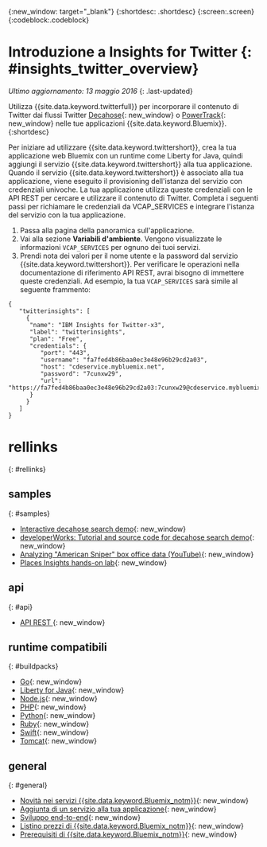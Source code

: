 {:new_window: target="_blank"}
{:shortdesc: .shortdesc}
{:screen:.screen}
{:codeblock:.codeblock}

# Introduzione a Insights for Twitter {: #insights_twitter_overview}

*Ultimo aggiornamento: 13 maggio 2016*
{: .last-updated}

Utilizza {{site.data.keyword.twitterfull}} per incorporare il contenuto di Twitter dai flussi Twitter [Decahose](http://support.gnip.com/apis/firehose/overview.html){: new_window} o [PowerTrack](http://support.gnip.com/apis/powertrack/overview.html){: new_window} nelle tue applicazioni {{site.data.keyword.Bluemix}}.
{:shortdesc}

Per iniziare ad utilizzare {{site.data.keyword.twittershort}}, crea la tua applicazione web Bluemix con un runtime come Liberty for Java, quindi aggiungi il servizio {{site.data.keyword.twittershort}} alla tua applicazione. Quando il servizio {{site.data.keyword.twittershort}} è associato alla tua applicazione, viene eseguito il provisioning dell'istanza del servizio con credenziali univoche. La tua applicazione utilizza queste credenziali con le API REST per cercare e utilizzare il contenuto di Twitter.  Completa i seguenti passi per richiamare le credenziali da VCAP_SERVICES e integrare l'istanza del servizio con la tua applicazione.

1. Passa alla pagina della panoramica sull'applicazione.
2. Vai alla sezione **Variabili d'ambiente**. Vengono visualizzate le informazioni `VCAP_SERVICES` per ognuno dei tuoi servizi.
3. Prendi nota dei valori per il nome utente e la password dal servizio {{site.data.keyword.twittershort}}. Per verificare le operazioni nella documentazione di riferimento API REST, avrai bisogno di immettere queste credenziali. Ad esempio, la tua `VCAP_SERVICES` sarà simile al seguente frammento:

```
{  
   "twitterinsights": [    
     {      
      "name": "IBM Insights for Twitter-x3",
      "label": "twitterinsights",
      "plan": "Free",
      "credentials": {
         "port": "443",
         "username": "fa7fed4b86baa0ec3e48e96b29cd2a03",
         "host": "cdeservice.mybluemix.net",
         "password": "7cunxw29",
         "url": "https://fa7fed4b86baa0ec3e48e96b29cd2a03:7cunxw29@cdeservice.mybluemix.net"
      }
     }  
   ]
}
```

<!--
## Adding Insights for Twitter to your application {: #adding_twitter}

The following instructions guide you through the process of creating an application, binding the application to the {{site.data.keyword.twittershort}} service, and retrieving the service credentials to interact with REST API operations in the provided API reference documentation.

### Create an application
For demonstration purposes, you'll create an application using the Liberty for Java&trade;  runtime, but the general process described below can be applied to other runtimes. If you don't have an existing application, click **CREATE AN APP** in the dashboard. When asked to confirm the type of app, click **WEB**.

1. Open the **Catalog** menu.
2. From the **Runtimes** section, click **Liberty for Java**.
3. Click **Create**.
4. In the **App Name** field, specify the name of your app.
5. Click **Finish**. Wait for your application to provision.

### Add the Insights for Twitter service
Follow these steps to add the {{site.data.keyword.twittershort}} service to your app.

1. Open the **Catalog** menu.
2. From the **Data & Analytics** section, click the {{site.data.keyword.twittershort}} tile.
3. In the **App** field, select the name of your app.
4. Click **Create**.
5. When prompted, click **Restage** to restart your application.
-->

# rellinks
{: #rellinks}
## samples
{: #samples}
* [Interactive decahose search demo](https://cdetestapp.mybluemix.net/){: new_window}
* [developerWorks: Tutorial and source code for decahose search demo](http://www.ibm.com/developerworks/cloud/library/cl-twitter-search-insights-bluemix-trs/index.html){: new_window}
* [Analyzing "American Sniper" box office data (YouTube)](https://www.youtube.com/watch?v=Gfk5quglXvI){: new_window}
* [Places Insights hands-on lab](https://github.com/IBM-Bluemix/places-insights-lab){: new_window}

## api
{: #api}
* [API REST ](https://cdeservice.{APPDomain}/rest-api/){: new_window}

## runtime compatibili
{: #buildpacks}
* [Go](https://console.{DomainName}/docs/runtimes/go/index.html){: new_window}
* [Liberty for Java](https://console.{DomainName}/docs/runtimes/liberty/index.html){: new_window}
* [Node.js](https://console.{DomainName}/docs/runtimes/nodejs/index.html){: new_window}
* [PHP](https://console.{DomainName}/docs/runtimes/php/index.html){: new_window}
* [Python](https://console.{DomainName}/docs/runtimes/python/index.html){: new_window}
* [Ruby](https://console.{DomainName}/docs/runtimes/ruby/index.html){: new_window}
* [Swift](https://console.{DomainName}/docs/runtimes/swift/index.html){: new_window}
* [Tomcat](https://console.{DomainName}/docs/runtimes/tomcat/index.html){: new_window}

## general
{: #general}
* [Novità nei servizi {{site.data.keyword.Bluemix_notm}}](http://www.ng.bluemix.net/docs/whatsnew/index.html#services_category){: new_window}
* [Aggiunta di un servizio alla tua applicazione](../reqnsi.html){: new_window}
* [Sviluppo end-to-end](https://console.{DomainName}/docs/cfapps/ee.html){: new_window}
* [Listino prezzi di {{site.data.keyword.Bluemix_notm}}](https://console.{DomainName}/pricing/){: new_window}
* [Prerequisiti di {{site.data.keyword.Bluemix_notm}}](https://developer.ibm.com/bluemix/support/#prereqs){: new_window}

